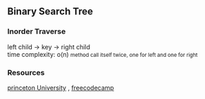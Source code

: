 ## Binary Search Tree

### Inorder Traverse
left child -> key -> right child
<br />
time complexity: o(n) <small> method call itself twice, one for left and one for right </small>


### Resources
[princeton University](https://algs4.cs.princeton.edu/32bst/)
, [freecodecamp](https://www.freecodecamp.org/news/binary-search-trees-bst-explained-with-examples/)
